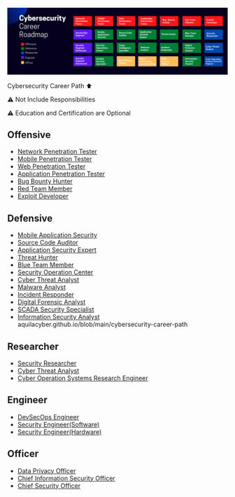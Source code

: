 ![ROADMAP](allv1.png)

Cybersecurity Career Path ⬆️

⚠️ Not Include Responsibilities

⚠️ Education and Certification are Optional

## Offensive

- [Network Penetration Tester](https://github.com/Aquilacyber/aquilacyber.github.io/blob/main/cybersecurity-career-path/Network_Penetration_Tester.md)
- [Mobile Penetration Tester](https://github.com/Aquilacyber/aquilacyber.github.io/blob/main/cybersecurity-career-path/Mobile_Penetration_Tester.md)
- [Web Penetration Tester](https://github.com/Aquilacyber/aquilacyber.github.io/blob/main/cybersecurity-career-path/Web_Penetration_Tester.md)
- [Application Penetration Tester](https://github.com/Aquilacyber/aquilacyber.github.io/blob/main/cybersecurity-career-path/Application_Penetration_Tester.md)
- [Bug Bounty Hunter](https://github.com/Aquilacyber/aquilacyber.github.io/blob/main/cybersecurity-career-path/Bug_Bounty_Hunter.md)
- [Red Team Member](https://github.com/Aquilacyber/aquilacyber.github.io/blob/main/cybersecurity-career-path/Red-Team-Member.md)
- [Exploit Developer](https://github.com/Aquilacyber/aquilacyber.github.io/blob/main/cybersecurity-career-path/Exploit_Developer.md)

## Defensive

- [Mobile Application Security](https://github.com/Aquilacyber/aquilacyber.github.io/blob/main/cybersecurity-career-path/Mobile_Application_Security.md)
- [Source Code Auditor](https://github.com/Aquilacyber/aquilacyber.github.io/blob/main/cybersecurity-career-path/Source_Code_Auditor.md)
- [Application Security Expert](https://github.com/Aquilacyber/aquilacyber.github.io/blob/main/cybersecurity-career-path/Application_Security_Expert.md)
- [Threat Hunter](https://github.com/Aquilacyber/aquilacyber.github.io/blob/main/cybersecurity-career-path/Threat_Hunter.md)
- [Blue Team Member](https://github.com/Aquilacyber/aquilacyber.github.io/blob/main/cybersecurity-career-path/Blue-Team_Member.md)
- [Security Operation Center](https://github.com/Aquilacyber/aquilacyber.github.io/blob/main/cybersecurity-career-path/Security_Operation_Center.md)
- [Cyber Threat Analyst](https://github.com/Aquilacyber/aquilacyber.github.io/blob/main/cybersecurity-career-path/Cyber_Threat_Analyst.md)
- [Malware Analyst](https://github.com/Aquilacyber/aquilacyber.github.io/blob/main/cybersecurity-career-path/Malware_Analyst.md)
- [Incident Responder](https://github.com/Aquilacyber/aquilacyber.github.io/blob/main/cybersecurity-career-path/Incident_Responder.md)
- [Digital Forensic Analyst](https://github.com/Aquilacyber/aquilacyber.github.io/blob/main/cybersecurity-career-path/Digital_Forensic_Analyst.md)
- [SCADA Security Specialist](https://github.com/Aquilacyber/aquilacyber.github.io/blob/main/cybersecurity-career-path/SCADA_Security_Specialist.md)
- [Information Security Analyst](https://github.com/Aquilacyber/aquilacyber.github.io/blob/main/cybersecurity-career-path/Information_Security_Analyst.md)
  aquilacyber.github.io/blob/main/cybersecurity-career-path

## Researcher

- [Security Researcher](https://github.com/Aquilacyber/aquilacyber.github.io/blob/main/cybersecurity-career-path/Security_Researcher.md)
- [Cyber Threat Analyst](https://github.com/Aquilacyber/aquilacyber.github.io/blob/main/cybersecurity-career-path/Cyber_Threat_Analyst.md)
- [Cyber Operation Systems Research Engineer](https://github.com/Aquilacyber/aquilacyber.github.io/blob/main/cybersecurity-career-path/Cyber_Operation_Systems_Research_Engineer.md)

## Engineer

- [DevSecOps Engineer](https://github.com/Aquilacyber/aquilacyber.github.io/blob/main/cybersecurity-career-path/DevSecOps_Engineer.md)
- [Security Engineer(Software)](<https://github.com/Aquilacyber/aquilacyber.github.io/blob/main/cybersecurity-career-path/Security_Engineer(Software).md>)
- [Security Engineer(Hardware)](<https://github.com/Aquilacyber/aquilacyber.github.io/blob/main/cybersecurity-career-path/Security_Engineer(Hardware).md>)

## Officer

- [Data Privacy Officer](https://github.com/Aquilacyber/aquilacyber.github.io/blob/main/cybersecurity-career-path/Data_Privacy_Officer.md)
- [Chief Information Security Officer](https://github.com/Aquilacyber/aquilacyber.github.io/blob/main/cybersecurity-career-path/Chief_Information_Security_Officer.md)
- [Chief Security Officer](https://github.com/Aquilacyber/aquilacyber.github.io/blob/main/cybersecurity-career-path/Chief_Security_Officer.md)
